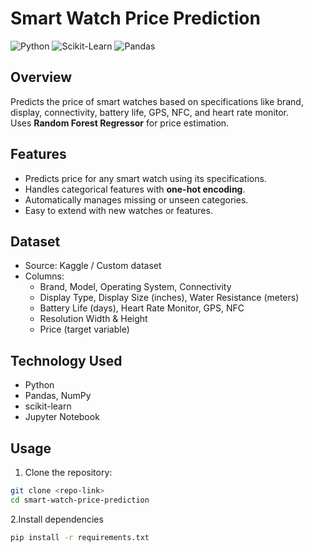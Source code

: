 # Smart Watch Price Prediction

![Python](https://img.shields.io/badge/Python-3.11-blue?logo=python&logoColor=white)
![Scikit-Learn](https://img.shields.io/badge/Scikit--Learn-0.25-green?logo=scikitlearn)
![Pandas](https://img.shields.io/badge/Pandas-1.6.2-blue?logo=pandas)

## Overview
Predicts the price of smart watches based on specifications like brand, display, connectivity, battery life, GPS, NFC, and heart rate monitor.  
Uses **Random Forest Regressor** for price estimation.

## Features
- Predicts price for any smart watch using its specifications.
- Handles categorical features with **one-hot encoding**.
- Automatically manages missing or unseen categories.
- Easy to extend with new watches or features.

## Dataset
- Source: Kaggle / Custom dataset
- Columns:
  - Brand, Model, Operating System, Connectivity
  - Display Type, Display Size (inches), Water Resistance (meters)
  - Battery Life (days), Heart Rate Monitor, GPS, NFC
  - Resolution Width & Height
  - Price (target variable)

## Technology Used
- Python
- Pandas, NumPy
- scikit-learn
- Jupyter Notebook

## Usage

1. Clone the repository:
```bash
git clone <repo-link>
cd smart-watch-price-prediction
```
2.Install dependencies
```bash
pip install -r requirements.txt
```

